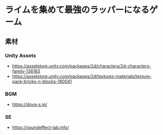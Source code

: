 # ライムを集めて最強のラッパーになるゲーム

## 素材

### Unity Assets
- https://assetstore.unity.com/packages/2d/characters/2d-characters-family-136183
- https://assetstore.unity.com/packages/2d/textures-materials/texture-pack-bricks-n-blocks-180041

### BGM
- https://dova-s.jp/

### SE
- https://soundeffect-lab.info/
